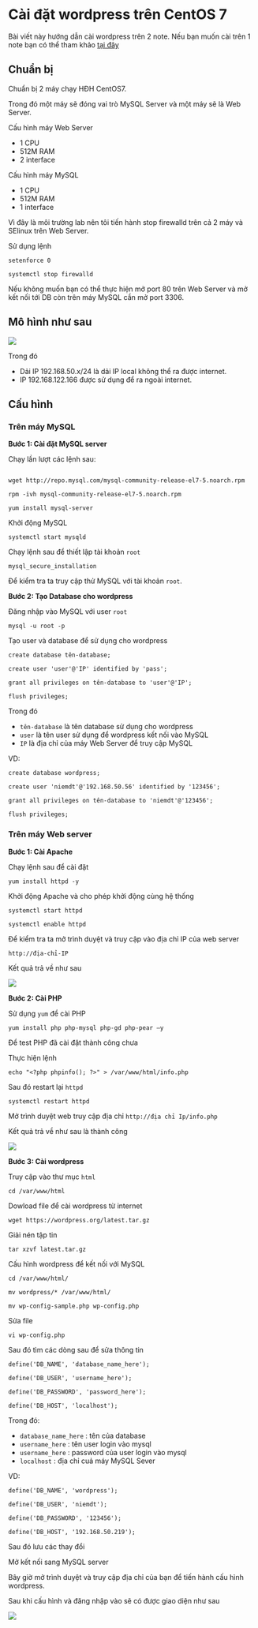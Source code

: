 # Cài đặt wordpress trên CentOS 7

Bài viết này hướng dẫn cài wordpress trên 2 note. Nếu bạn muốn cài trên 1 note bạn có thể tham khảo <a href ="https://github.com/niemdinhtrong/NIEMDT/blob/master/linux/docs/LAMP.md"  target="_blank">tại đây</a>

## Chuẩn bị

Chuẩn bị 2 máy chạy HĐH CentOS7. 

Trong đó một máy sẽ đóng vai trò MySQL Server và một máy sẽ là Web Server.

Cấu hình máy Web Server 

 * 1 CPU
 * 512M RAM
 * 2 interface

 Cấu hình máy MySQL

 * 1 CPU
 * 512M RAM
 * 1 interface

Vì đây là môi trường lab nên tôi tiến hành stop firewalld trên cả 2 máy và SElinux trên Web Server.

Sử dụng lệnh

```
setenforce 0

systemctl stop firewalld
```

Nếu không muốn bạn có thể thực hiện mở port 80 trên Web Server và mở kết nối tới DB còn trên máy MySQL cần mở port 3306.

## Mô hình như sau

![](/linux/images/wordpress/1.png)

Trong đó 
 * Dải IP 192.168.50.x/24 là dải IP local không thể ra được internet.
 * IP 192.168.122.166 được sử dụng để ra ngoài internet.

## Cấu hình

### Trên máy MySQL

**Bước 1: Cài đặt MySQL server**

Chạy lần lượt các lệnh sau:

```

wget http://repo.mysql.com/mysql-community-release-el7-5.noarch.rpm

rpm -ivh mysql-community-release-el7-5.noarch.rpm

yum install mysql-server

```

Khởi động MySQL

```
systemctl start mysqld
```

Chạy lệnh sau để thiết lập tài khoản `root`

```
mysql_secure_installation
```

Để kiểm tra ta truy cập thử MySQL với tài khoản `root`.

**Bước 2: Tạo Database cho wordpress**

Đăng nhập vào MySQL với user `root`

```
mysql -u root -p
```

Tạo user và database để sử dụng cho wordpress

```
create database tên-database;

create user 'user'@'IP' identified by 'pass';

grant all privileges on tên-database to 'user'@'IP';

flush privileges;
```

Trong đó

 * `tên-database` là tên database sử dụng cho wordpress
 * `user` là tên user sử dụng để wordpress kết nối vào MySQL
 * `IP` là địa chỉ của máy Web Server để truy cập MySQL

VD:

```
create database wordpress;

create user 'niemdt'@'192.168.50.56' identified by '123456';

grant all privileges on tên-database to 'niemdt'@'123456';

flush privileges;
```

### Trên máy Web server

**Bước 1: Cài Apache**

Chạy lệnh sau để cài đặt

`yum install httpd -y`

Khởi động Apache và cho phép khởi động cùng hệ thống

```
systemctl start httpd

systemctl enable httpd
```

Để kiểm tra ta mở trình duyệt và truy cập vào địa chỉ IP của web server

`http://địa-chỉ-IP`

Kết quả trả về như sau

![](/linux/images/wordpress/2.png)

**Bước 2: Cài PHP**

Sử dụng `yum` để cài PHP

```
yum install php php-mysql php-gd php-pear –y
```

Để test PHP đã cài đặt thành công chưa

Thực hiện lệnh

```
echo "<?php phpinfo(); ?>" > /var/www/html/info.php
```

Sau đó restart lại `httpd`

```
systemctl restart httpd
```

Mở trình duyệt web truy cập địa chỉ `http://địa chỉ Ip/info.php`

Kết quả trả về như sau là thành công

![](/linux/images/wordpress/3.png)

**Bước 3: Cài wordpress**

Truy cập vào thư mục `html`

```
cd /var/www/html
```

Dowload file để cài wordpress từ internet

```
wget https://wordpress.org/latest.tar.gz
```

Giải nén tập tin 

```
tar xzvf latest.tar.gz
```

Cấu hình wordpress để kết nối với MySQL

```
cd /var/www/html/

mv wordpress/* /var/www/html/

mv wp-config-sample.php wp-config.php
```

Sửa file

```
vi wp-config.php
```

Sau đó tìm các dòng sau để sửa thông tin

```
define('DB_NAME', 'database_name_here');    

define('DB_USER', 'username_here');    

define('DB_PASSWORD', 'password_here');      

define('DB_HOST', 'localhost');   
```

Trong đó:

 * `database_name_here` : tên của database
 * `username_here`      : tên user login vào mysql
 * `username_here`      : password của user login vào mysql
 * `localhost`          : địa chỉ cuả máy MySQL Sever

VD:

```
define('DB_NAME', 'wordpress');    

define('DB_USER', 'niemdt');    

define('DB_PASSWORD', '123456');      

define('DB_HOST', '192.168.50.219');   
```

Sau đó lưu các thay đổi

Mở kết nối sang MySQL server

Bây giờ mở trình duyệt và truy cập địa chỉ của bạn để tiến hành cấu hình wordpress.

Sau khi cấu hình và đăng nhập vào sẽ có được giao diện như sau

![](/linux/images/wordpress/4.png)